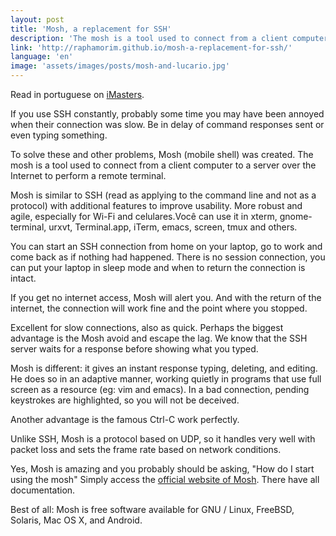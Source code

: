 ```yaml
---
layout: post
title: 'Mosh, a replacement for SSH'
description: 'The mosh is a tool used to connect from a client computer to a server over the Internet to perform a remote terminal.'
link: 'http://raphamorim.github.io/mosh-a-replacement-for-ssh/'
language: 'en'
image: 'assets/images/posts/mosh-and-lucario.jpg'
---
```


Read in portuguese on [iMasters](http://imasters.com.br/desenvolvimento/mosh-um-substituto-para-o-ssh/).

<!-- more -->

If you use SSH constantly, probably some time you may have been annoyed when their connection was slow. Be in delay of command responses sent or even typing something.

To solve these and other problems, Mosh (mobile shell) was created. The mosh is a tool used to connect from a client computer to a server over the Internet to perform a remote terminal.

Mosh is similar to SSH (read as applying to the command line and not as a protocol) with additional features to improve usability. More robust and agile, especially for Wi-Fi and celulares.Você can use it in xterm, gnome-terminal, urxvt, Terminal.app, iTerm, emacs, screen, tmux and others.

You can start an SSH connection from home on your laptop, go to work and come back as if nothing had happened. There is no session connection, you can put your laptop in sleep mode and when to return the connection is intact.

If you get no internet access, Mosh will alert you. And with the return of the internet, the connection will work fine and the point where you stopped.

Excellent for slow connections, also as quick. Perhaps the biggest advantage is the Mosh avoid and escape the lag. We know that the SSH server waits for a response before showing what you typed.

Mosh is different: it gives an instant response typing, deleting, and editing. He does so in an adaptive manner, working quietly in programs that use full screen as a resource (eg: vim and emacs). In a bad connection, pending keystrokes are highlighted, so you will not be deceived.

Another advantage is the famous Ctrl-C work perfectly.

Unlike SSH, Mosh is a protocol based on UDP, so it handles very well with packet loss and sets the frame rate based on network conditions.

Yes, Mosh is amazing and you probably should be asking, "How do I start using the mosh" Simply access the [official website of Mosh](https://mosh.mit.edu). There have all documentation.

Best of all: Mosh is free software available for GNU / Linux, FreeBSD, Solaris, Mac OS X, and Android.

